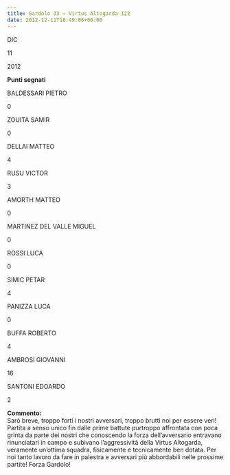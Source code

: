 ```yaml
---
title: Gardolo 33 – Virtus Altogarda 122
date: 2012-12-11T18:49:06+00:00
---
```

DIC

11

2012

**Punti segnati**

BALDESSARI PIETRO

0

ZOUITA SAMIR

0

DELLAI MATTEO

4

RUSU VICTOR

3

AMORTH MATTEO

0

MARTINEZ DEL VALLE MIGUEL

0

ROSSI LUCA

0

SIMIC PETAR

4

PANIZZA LUCA

0

BUFFA ROBERTO

4

AMBROSI GIOVANNI

16

SANTONI EDOARDO

2

**Commento:**  
Sarò breve, troppo forti i nostri avversari, troppo brutti noi per essere veri! Partita a senso unico fin dalle prime battute purtroppo affrontata con poca grinta da parte dei nostri che conoscendo la forza dell’avversario entravano rinunciatari in campo e subivano l’aggressività della Virtus Altogarda, veramente un’ottima squadra, fisicamente e tecnicamente ben dotata. Per noi tanto lavoro da fare in palestra e avversari più abbordabili nelle prossime partite! Forza Gardolo!